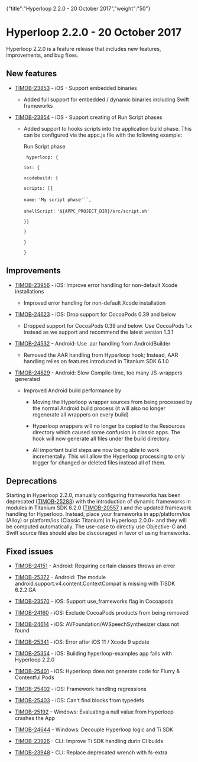 {"title":"Hyperloop 2.2.0 - 20 October 2017","weight":"50"} 

# Hyperloop 2.2.0 - 20 October 2017

Hyperloop 2.2.0 is a feature release that includes new features, improvements, and bug fixes.

## New features

*   [TIMOB-23853](https://jira.appcelerator.org/browse/TIMOB-23853) - iOS - Support embedded binaries
    
    *   Added full support for embedded / dynamic binaries including Swift frameworks
        
*   [TIMOB-23854](https://jira.appcelerator.org/browse/TIMOB-23854) - iOS - Support creating of Run Script phases
    
    *   Added support to hooks scripts into the application build phase. This can be configured via the appc.js file with the following example:
        
        Run Script phase
        
        ` hyperloop: {`
        
        `ios: {`
        
        `xcodebuild: {`
        
        `scripts: [{`
        
        `name:` `'My script phase'``,`
        
        `shellScript:` `'${APPC_PROJECT_DIR}/src/script.sh'`
        
        `}]`
        
        `}`
        
        `}`
        
        `}`
        

## Improvements

*   [TIMOB-23956](https://jira.appcelerator.org/browse/TIMOB-23956) - iOS: Improve error handling for non-default Xcode installations
    
    *   Improved error handling for non-default Xcode installation
        
*   [TIMOB-24623](https://jira.appcelerator.org/browse/TIMOB-24623) - iOS: Drop support for CocoaPods 0.39 and below
    
    *   Dropped support for CocoaPods 0.39 and below. Use CocoaPods 1.x instead as we support and recommend the latest version 1.3.1
        
*   [TIMOB-24532](https://jira.appcelerator.org/browse/TIMOB-24532) - Android: Use .aar handling from AndroidBuilder
    
    *   Removed the AAR handling from Hyperloop hook; Instead, AAR handling relies on features introduced in Titanium SDK 6.1.0
        
*   [TIMOB-24829](https://jira.appcelerator.org/browse/TIMOB-24829) - Android: Slow Compile-time, too many JS-wrappers generated
    
    *   Improved Android build performance by
        
        *   Moving the Hyperloop wrapper sources from being processed by the normal Android build process (it will also no longer regenerate all wrappers on every build)
            
        *   Hyperloop wrappers will no longer be copied to the Resources directory which caused some confusion in classic apps. The hook will now generate all files under the build directory.
            
        *   All important build steps are now being able to work incrementally. This will allow the Hyperloop processing to only trigger for changed or deleted files instead all of them.
            

## Deprecations

Starting in Hyperloop 2.2.0, manually configuring frameworks has been deprecated ([TIMOB-25283](https://jira.appcelerator.org/browse/TIMOB-25283)) with the introduction of dynamic frameworks in modules in Titanium SDK 6.2.0 ([TIMOB-20557](https://jira.appcelerator.org/browse/TIMOB-20557) ) and the updated framework handling for Hyperloop. Instead, place your frameworks in app/platform/ios (Alloy) or platform/ios (Classic Titanium) in Hyperloop 2.0.0+ and they will be computed automatically. The use-case to directly use Objective-C and Swift source files should also be discouraged in favor of using frameworks.

## Fixed issues

*   [TIMOB-24151](https://jira.appcelerator.org/browse/TIMOB-24151) - Android: Requiring certain classes throws an error
    
*   [TIMOB-25372](https://jira.appcelerator.org/browse/TIMOB-25372) - Android: The module android.support.v4.content.ContextCompat is missing with TiSDK 6.2.2.GA
    
*   [TIMOB-23570](https://jira.appcelerator.org/browse/TIMOB-23570) - iOS: Support use\_frameworks flag in Cocoapods
    
*   [TIMOB-24160](https://jira.appcelerator.org/browse/TIMOB-24160) - iOS: Exclude CocoaPods products from being removed
    
*   [TIMOB-24614](https://jira.appcelerator.org/browse/TIMOB-24614) - iOS: AVFoundation/AVSpeechSynthesizer class not found
    
*   [TIMOB-25341](https://jira.appcelerator.org/browse/TIMOB-25341) - iOS: Error after iOS 11 / Xcode 9 update
    
*   [TIMOB-25354](https://jira.appcelerator.org/browse/TIMOB-25354) - iOS: Building hyperloop-examples app fails with Hyperloop 2.2.0
    
*   [TIMOB-25401](https://jira.appcelerator.org/browse/TIMOB-25401) - iOS: Hyperloop does not generate code for Flurry & Contentful Pods
    
*   [TIMOB-25402](https://jira.appcelerator.org/browse/TIMOB-25402) - iOS: Framework handling regressions
    
*   [TIMOB-25403](https://jira.appcelerator.org/browse/TIMOB-25403) - iOS: Can't find blocks from typedefs
    
*   [TIMOB-25192](https://jira.appcelerator.org/browse/TIMOB-25192) - Windows: Evaluating a null value from Hyperloop crashes the App
    
*   [TIMOB-24644](https://jira.appcelerator.org/browse/TIMOB-24644) - Windows: Decouple Hyperloop logic and Ti SDK
    
*   [TIMOB-23926](https://jira.appcelerator.org/browse/TIMOB-23926) - CLI: Improve Ti SDK handling durin CI builds
    
*   [TIMOB-23948](https://jira.appcelerator.org/browse/TIMOB-23948) - CLI: Replace deprecated wrench with fs-extra
